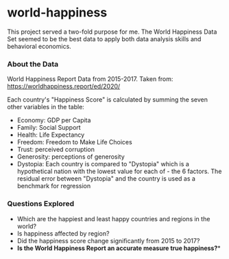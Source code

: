 # world-happiness
This project served a two-fold purpose for me. The World Happiness Data Set seemed to be the best data to apply both data analysis skills and behavioral economics.

### About the Data
World Happiness Report Data from 2015-2017. Taken from: https://worldhappiness.report/ed/2020/

Each country's "Happiness Score" is calculated by summing the seven other variables in the table:

- Economy: GDP per Capita
- Family: Social Support
- Health: Life Expectancy
- Freedom: Freedom to Make Life Choices
- Trust: perceived corruption
- Generosity: perceptions of generosity
- Dystopia: Each country is compared to "Dystopia" which is a hypothetical nation with the lowest value for each of - the 6 factors. The residual error between "Dystopia" and the country is used as a benchmark for regression

### Questions Explored
- Which are the happiest and least happy countries and regions in the world?
- Is happiness affected by region?
- Did the happiness score change significantly from 2015 to 2017?
- **Is the World Happiness Report an accurate measure true happiness?***
